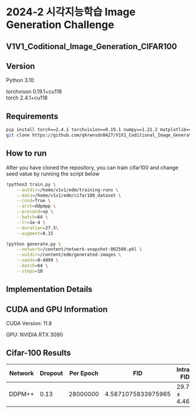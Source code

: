 # 2024-2 시각지능학습 Image Generation Challenge
## V1V1_Coditional_Image_Generation_CIFAR100
## Version

Python 3.10

torchvison 0.19.1+cu118  
torch 2.4.1+cu118  

## Requirements
```bash
pip install torch==2.4.1 torchvision==0.19.1 numpy==1.21.2 matplotlib==3.4.3 scikit-learn==1.0.2
git clone https://github.com/qkrwnsdn0427/V1V1_Coditional_Image_Generation_CIFAR100.git
```
## How to run
After you have cloned the repository, you can train cifar100 and change seed value by running the script below 
```bash
!python3 train.py \
    --outdir=/home/v1v1/edm/training-runs \
    --data=/home/v1v1/edm/cifar100_dataset \
    --cond=True \
    --arch=ddpmpp \
    --precond=vp \
    --batch=64 \
    --lr=1e-4 \
    --duration=27.5\
    --augment=0.15
```
```bash
!python generate.py \
    --network=/content/network-snapshot-002500.pkl \
    --outdir=/content/edm/generated-images \
    --seeds=0-4999 \
    --batch=64 \
    --steps=18
```
## Implementation Details


## CUDA and GPU Information
CUDA Version: 11.8

GPU: NVIDIA RTX 3090

## Cifar-100 Results

| Network         | Dropout |    Per Epoch  |         FID        | Intra-FID | Inception Score |
|-----------------|---------|---------------|--------------------|-------------|-------------|
|  DDPM++         |   0.13  |  28000000     | 4.5871075833975965 | 29.77 ± 4.46 |            |
